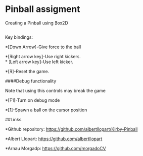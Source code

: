 # Pinball assigment

Creating a Pinball using Box2D



##

Key bindings:    


*[Down Arrow]-Give force to the ball  

*[Right arrow key]-Use right kickers.     
*
[Left arrow key]-Use left kicker.    

*[R]-Reset the game.



####Debug functionality


Note that using this controls may break the game   

*[F1]-Turn on debug mode  
  

*[1]-Spawn a ball on the cursor position   



##Links

*Github repository:  https://github.com/albertllopart/Kirby-Pinball

*Albert Llopart: https://github.com/albertllopart

*Arnau Morgadp: https://github.com/morgadoCV